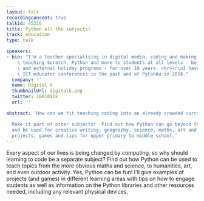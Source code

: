 ```yaml
---
layout: talk
recordingconsent: true
talkid: 45316
title: Python all the subjects!
track: education
type: talk

speakers:
- bio: "I'm a teacher specialising in digital media, coding and making.<br> I've been\
    \ teaching Scratch, Python and more to students at all levels - both in schools\
    \ and external holiday programs - for over 10 years. <br>\r\nI have spoken at\
    \ ICT educator conferences in the past and at PyConAu in 2016."
  company: ''
  name: Digital K
  thumbnailUrl: digitalk.png
  twitter: 1001011k
  url: ''

abstract: 'How can we fit teaching coding into an already crowded curriculum?

  Make it part of other subjects!  Find out how Python can go beyond the ICT room
  and be used for creative writing, geography, science, maths, art and more.  Example
  projects, games and tips for upper primary to middle school.'
---
```

Every aspect of our lives is being changed by computing, so why should learning to code be a separate subject? 
Find out how Python can be used to teach topics  from the more obvious maths and science, to humanities, art, and even outdoor activity.  Yes, Python can be fun!  I'll give examples of projects (and games) in different learning areas with tips on how to engage students as well as information on the Python libraries and other resources needed, including any relevant physical devices.
